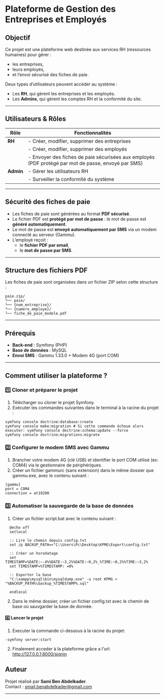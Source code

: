# Plateforme de Gestion des Entreprises et Employés

## Objectif

Ce projet est une plateforme web destinée aux services RH (ressources humaines) pour gérer :
- les entreprises,
- leurs employés,
- et l’envoi sécurisé des fiches de paie.

Deux types d’utilisateurs peuvent accéder au système :  
- Les **RH**, qui gèrent les entreprises et les employés.  
- Les **Admins**, qui gèrent les comptes RH et la conformité du site.

---

## Utilisateurs & Rôles

| Rôle      | Fonctionnalités |
|-----------|-----------------|
| **RH**    | - Créer, modifier, supprimer des entreprises  
|           | - Créer, modifier, supprimer des employés  
|           | - Envoyer des fiches de paie sécurisées aux employés (PDF protégé par mot de passe, envoyé par SMS) |
| **Admin** | - Gérer les utilisateurs RH  
|           | - Surveiller la conformité du système |

---

##  Sécurité des fiches de paie

- Les fiches de paie sont générées au format **PDF sécurisé**.
- Le fichier PDF est **protégé par mot de passe** : le mot de passe est **généré automatiquement**.
- Le mot de passe est **envoyé automatiquement par SMS** via un modem connecté au serveur (Gammu).
- L’employé reçoit :
  - le **fichier PDF par email**,
  - le **mot de passe par SMS**.

---

## Structure des fichiers PDF

Les fiches de paie sont organisées dans un fichier ZIP selon cette structure :
```
paie.zip/
└── paie/
└── {nom_entreprise}/
└── {numero_employe}/
└── fiche_de_paie_modele.pdf
```

---

## Prérequis 

- **Back-end** : Symfony (PHP)
- **Base de données** : MySQL
- **Envoi SMS** : Gammu 1.33.0 + Modem 4G (port COM)

---

## Comment utiliser la plateforme ?

### 1️⃣ Cloner et préparer le projet

1. Télécharger ou cloner le projet Symfony.
2. Exécuter les commandes suivantes dans le terminal à la racine du projet :

```
symfony console doctrine:database:create
symfony console make:migration # Si cette commande échoue alors éxecuter: symfony console doctrine:schema:update --force
symfony console doctrine:migrations:migrate
```


### 2️⃣ Configurer le modem SMS avec Gammu
  1. Brancher votre modem 4G (clé USB) et identifier le port COM utilisé (ex: COM4) via le gestionnaire de périphériques.
  2. Créer un fichier gammurc (sans extension) dans le même dossier que gammu.exe, avec le contenu suivant :
```
[gammu]
port = COM4
connection = at19200
```

### 3️⃣ Automatiser la sauvegarde de la base de données
  1. Créer un fichier script.bat avec le contenu suivant :
```
  @echo off
  setlocal
  
  :: Lire le chemin depuis config.txt
  set /p BACKUP_PATH=<"C:\Users\Pc\Desktop\KPMG\Export\config.txt"
  
  :: Créer un horodatage
  set TIMESTAMP=%DATE:~-4%%DATE:~3,2%%DATE:~0,2%_%TIME:~0,2%%TIME:~3,2%
  set TIMESTAMP=%TIMESTAMP: =0%
  
  :: Exporter la base
  "C:\xampp\mysql\bin\mysqldump.exe" -u root KPMG > "%BACKUP_PATH%\backup_%TIMESTAMP%.sql"
  
  endlocal
```
  2. Dans le même dossier, créer un fichier config.txt avec le chemin de base où sauvgarder la base de donnée.

#### 4️⃣ Lancer le projet
  1. Executer la commande ci-dessous à la racine du projet:
```
-symfony server:start 
```
  2. Finalement acceder à la plateforme grâce a l'url: http://127.0.0.1:8000/signin

## Auteur

Projet réalisé par **Sami Ben Abdelkader**.  
Contact : [smail.benabdelkader@gmail.com](mailto:smail.benabdelkader@gmail.com)

---

